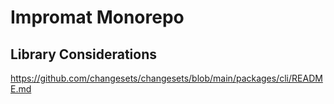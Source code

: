 # Impromat Monorepo

## Library Considerations

https://github.com/changesets/changesets/blob/main/packages/cli/README.md
